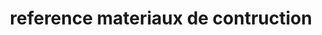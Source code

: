 ---
title: "reference materiaux de contruction"
url: /jacmel/reference-materiaux-de-contruction/
shop: hardware
---